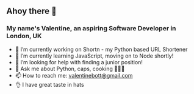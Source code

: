 ## Ahoy there 👋

### My name's Valentine, an aspiring Software Developer in London, UK

- 🔭 I’m currently working on Shortn - my Python based URL Shortener
- 🌱 I’m currently learning JavaScript, moving on to Node shortly!
- 🤔 I’m looking for help with finding a junior position!
- 💬 Ask me about Python, caps, cooking 👨🏻‍🍳 
- 📫 How to reach me: valentinebott@gmail.com
- :ok_hand: I have great taste in hats
